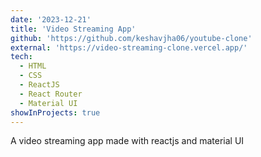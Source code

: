 ```yaml
---
date: '2023-12-21'
title: 'Video Streaming App'
github: 'https://github.com/keshavjha06/youtube-clone'
external: 'https://video-streaming-clone.vercel.app/'
tech:
  - HTML
  - CSS
  - ReactJS
  - React Router
  - Material UI
showInProjects: true
---
```


A video streaming app made with reactjs and material UI